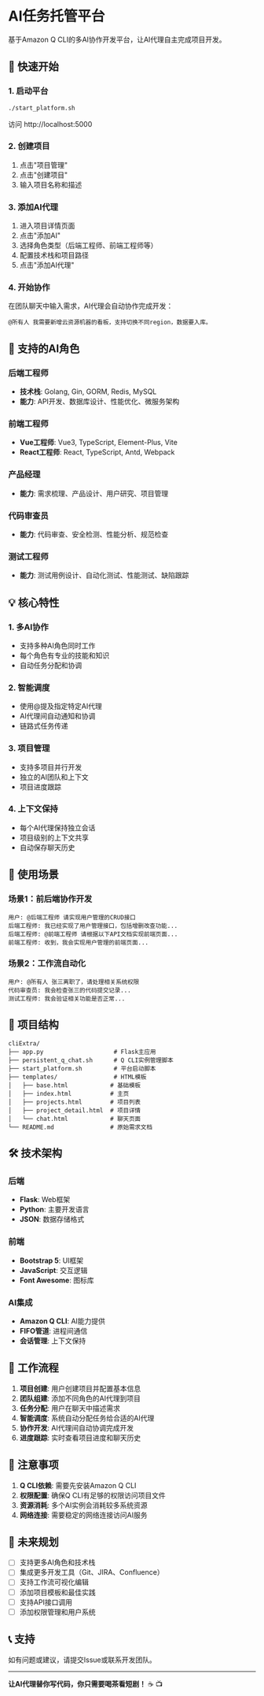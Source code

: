 # AI任务托管平台

基于Amazon Q CLI的多AI协作开发平台，让AI代理自主完成项目开发。

## 🚀 快速开始

### 1. 启动平台

```bash
./start_platform.sh
```

访问 http://localhost:5000

### 2. 创建项目

1. 点击"项目管理"
2. 点击"创建项目"
3. 输入项目名称和描述

### 3. 添加AI代理

1. 进入项目详情页面
2. 点击"添加AI"
3. 选择角色类型（后端工程师、前端工程师等）
4. 配置技术栈和项目路径
5. 点击"添加AI代理"

### 4. 开始协作

在团队聊天中输入需求，AI代理会自动协作完成开发：

```
@所有人 我需要新增云资源机器的看板，支持切换不同region，数据要入库。
```

## 🤖 支持的AI角色

### 后端工程师
- **技术栈**: Golang, Gin, GORM, Redis, MySQL
- **能力**: API开发、数据库设计、性能优化、微服务架构

### 前端工程师
- **Vue工程师**: Vue3, TypeScript, Element-Plus, Vite
- **React工程师**: React, TypeScript, Antd, Webpack

### 产品经理
- **能力**: 需求梳理、产品设计、用户研究、项目管理

### 代码审查员
- **能力**: 代码审查、安全检测、性能分析、规范检查

### 测试工程师
- **能力**: 测试用例设计、自动化测试、性能测试、缺陷跟踪

## 💡 核心特性

### 1. 多AI协作
- 支持多种AI角色同时工作
- 每个角色有专业的技能和知识
- 自动任务分配和协调

### 2. 智能调度
- 使用@提及指定特定AI代理
- AI代理间自动通知和协调
- 链路式任务传递

### 3. 项目管理
- 支持多项目并行开发
- 独立的AI团队和上下文
- 项目进度跟踪

### 4. 上下文保持
- 每个AI代理保持独立会话
- 项目级别的上下文共享
- 自动保存聊天历史

## 🔧 使用场景

### 场景1：前后端协作开发

```
用户: @后端工程师 请实现用户管理的CRUD接口
后端工程师: 我已经实现了用户管理接口，包括增删改查功能...
后端工程师: @前端工程师 请根据以下API文档实现前端页面...
前端工程师: 收到，我会实现用户管理的前端页面...
```

### 场景2：工作流自动化

```
用户: @所有人 张三离职了，请处理相关系统权限
代码审查员: 我会检查张三的代码提交记录...
测试工程师: 我会验证相关功能是否正常...
```

## 📁 项目结构

```
cliExtra/
├── app.py                    # Flask主应用
├── persistent_q_chat.sh      # Q CLI实例管理脚本
├── start_platform.sh         # 平台启动脚本
├── templates/                # HTML模板
│   ├── base.html            # 基础模板
│   ├── index.html           # 主页
│   ├── projects.html        # 项目列表
│   ├── project_detail.html  # 项目详情
│   └── chat.html            # 聊天页面
└── README.md                # 原始需求文档
```

## 🛠️ 技术架构

### 后端
- **Flask**: Web框架
- **Python**: 主要开发语言
- **JSON**: 数据存储格式

### 前端
- **Bootstrap 5**: UI框架
- **JavaScript**: 交互逻辑
- **Font Awesome**: 图标库

### AI集成
- **Amazon Q CLI**: AI能力提供
- **FIFO管道**: 进程间通信
- **会话管理**: 上下文保持

## 🔄 工作流程

1. **项目创建**: 用户创建项目并配置基本信息
2. **团队组建**: 添加不同角色的AI代理到项目
3. **任务分配**: 用户在聊天中描述需求
4. **智能调度**: 系统自动分配任务给合适的AI代理
5. **协作开发**: AI代理间自动协调完成开发
6. **进度跟踪**: 实时查看项目进度和聊天历史

## 🚨 注意事项

1. **Q CLI依赖**: 需要先安装Amazon Q CLI
2. **权限配置**: 确保Q CLI有足够的权限访问项目文件
3. **资源消耗**: 多个AI实例会消耗较多系统资源
4. **网络连接**: 需要稳定的网络连接访问AI服务

## 🔮 未来规划

- [ ] 支持更多AI角色和技术栈
- [ ] 集成更多开发工具（Git、JIRA、Confluence）
- [ ] 支持工作流可视化编辑
- [ ] 添加项目模板和最佳实践
- [ ] 支持API接口调用
- [ ] 添加权限管理和用户系统

## 📞 支持

如有问题或建议，请提交Issue或联系开发团队。

---

**让AI代理替你写代码，你只需要喝茶看短剧！** ☕️ 📺
